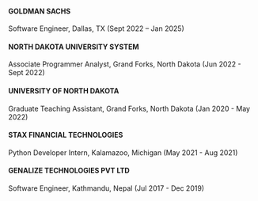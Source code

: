 #### GOLDMAN SACHS
Software Engineer, Dallas, TX (Sept 2022 – Jan 2025)

#### NORTH DAKOTA UNIVERSITY SYSTEM
Associate Programmer Analyst, Grand Forks, North Dakota (Jun 2022 - Sept 2022)

#### UNIVERSITY OF NORTH DAKOTA
Graduate Teaching Assistant, Grand Forks, North Dakota (Jan 2020 - May 2022)

#### STAX FINANCIAL TECHNOLOGIES
Python Developer Intern, Kalamazoo, Michigan (May 2021 - Aug 2021)

#### GENALIZE TECHNOLOGIES PVT LTD
Software Engineer, Kathmandu, Nepal (Jul 2017 - Dec 2019)
